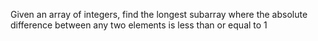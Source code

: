 Given an array of integers, find the longest subarray where the absolute difference between any two elements is less than or equal to 1
